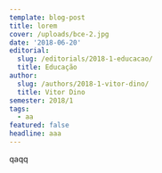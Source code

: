 ```yaml
---
template: blog-post
title: lorem
cover: /uploads/bce-2.jpg
date: '2018-06-20'
editorial:
  slug: /editorials/2018-1-educacao/
  title: Educação
author:
  slug: /authors/2018-1-vitor-dino/
  title: Vitor Dino
semester: 2018/1
tags:
  - aa
featured: false
headline: aaa
---
```

qaqq
